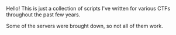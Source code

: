 Hello! This is just a collection of scripts I've written for various CTFs throughout the past few years.

Some of the servers were brought down, so not all of them work.
